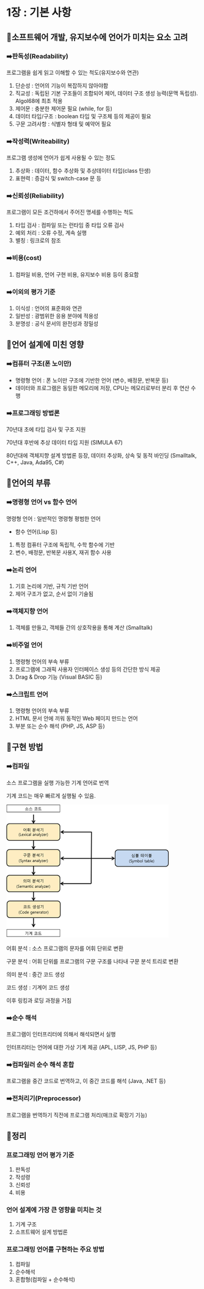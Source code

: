 # 1장 : 기본 사항

## 🎯소프트웨어 개발, 유지보수에 언어가 미치는 요소 고려

### ➡️판독성(Readability)

프로그램을 쉽게 읽고 이해할 수 있는 척도(유지보수와 연관)

1. 단순성 : 언어의 기능이 복잡하지 않아야함
2. 직교성 : 독립된 기본 구조들이 조합되어 제어, 데이터 구조 생성 능력(문맥 독립성). Algol68에 최초 적용
3. 제어문 : 충분한 제어문 필요 (while, for 등)
4. 데이터 타입/구조 : boolean 타입 및 구조체 등의 제공이 필요
5. 구문 고려사항 : 식별자 형태 및 예약어 필요

### ➡️작성력(Writeability)

프로그램 생성에 언어가 쉽게 사용될 수 있는 정도

1. 추상화 : 데이터, 함수 추상화 및 추상데이터 타입(class 탄생)
2. 표현력 : 증감식 및 switch-case 문 등

### ➡️신뢰성(R**eliability)**

프로그램이 모든 조건하에서 주어진 명세를 수행하는 척도

1. 타입 검사 : 컴파일 또는 런타임 중 타입 오류 검사
2. 예외 처리 : 오류 수정, 계속 실행
3. 별칭 : 링크로의 참조

### ➡️비용(cost)

1. 컴파일 비용, 언어 구현 비용, 유지보수 비용 등이 중요함

### ➡️이외의 평가 기준

1. 이식성 : 언어의 표준화와 연관
2. 일반성 : 광범위한 응용 분야에 적용성
3. 분명성 : 공식 문서의 완전성과 정밀성

## 🎯언어 설계에 미친 영향

### ➡️컴퓨터 구조(폰 노이만)

- 명령형 언어 : 폰 노이만 구조에 기반한 언어 (변수, 배정문, 반복문 등)
- 데이터와 프로그램은 동일한 메모리에 저장, CPU는 메모리로부터 분리 후 연산 수행

### ➡️프로그래밍 방법론

70년대 초에 타입 검사 및 구조 지원

70년대 후반에 추상 데이터 타입 지원 (SIMULA 67)

80년대에 객체지향 설계 방법론 등장, 데이터 추상화, 상속 및 동적 바인딩 (Smalltalk, C++, Java, Ada95, C#)

## 🎯언어의 부류

### ➡️명령형 언어 vs 함수 언어

명령형 언어 : 일반적인 명령형 평범한 언어

- 함수 언어(Lisp 등)
1. 특정 컴퓨터 구조에 독립적, 수학 함수에 기반
2. 변수, 배정문, 반복문 사용X, 재귀 함수 사용

### ➡️논리 언어

1. 기호 논리에 기반, 규칙 기반 언어
2. 제어 구조가 없고, 순서 없이 기술됨

### ➡️객체지향 언어

1. 객체를 만들고, 객체들 간의 상호작용을 통해 계산 (Smalltalk)

### ➡️비주얼 언어

1. 명령형 언어의 부속 부류
2. 프로그램에 그래픽 사용자 인터페이스 생성 등의 간단한 방식 제공
3. Drag & Drop 기능 (Visual BASIC 등)

### ➡️스크립트 언어

1. 명령형 언어의 부속 부류
2. HTML 문서 안에 끼워 동적인 Web 페이지 만드는 언어
3. 부분 또는 순수 해석 (PHP, JS, ASP 등)

## 🎯구현 방법

### ➡️컴파일

소스 프로그램을 실행 가능한 기계 언어로 번역

기계 코드는 매우 빠르게 실행될 수 있음.

![image6.png](../images/image6.png)

어휘 분석 : 소스 프로그램의 문자를 어휘 단위로 변환

구문 분석 : 어휘 단위를 프로그램의 구문 구조를 나타내 구문 분석 트리로 변환

의미 분석 : 중간 코드 생성

코드 생성 : 기계어 코드 생성

이후 링킹과 로딩 과정을 거침

### ➡️순수 해석

프로그램이 인터프리터에 의해서 해석되면서 실행

인터프리터는 언어에 대한 가상 기계 제공 (APL, LISP, JS, PHP 등)

### ➡️컴파일러 순수 해석 혼합

프로그램을 중간 코드로 번역하고, 이 중간 코드를 해석 (Java, .NET 등)

### ➡️전처리기(Preprocessor)

프로그램을 번역하기 직전에 프로그램 처리(매크로 확장기 기능)

## 🎯정리

### 프로그래밍 언어 평가 기준

1. 판독성
2. 작성령
3. 신뢰성
4. 비용

### 언어 설계에 가장 큰 영향을 미치는 것

1. 기계 구조
2. 소프트웨어 설계 방법론

### 프로그래밍 언어를 구현하는 주요 방법

1. 컴파일
2. 순수해석
3. 혼합형(컴파일 + 순수해석)